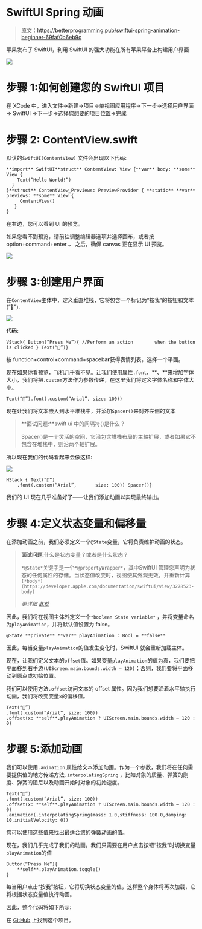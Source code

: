 # SwiftUI Spring 动画

> 原文：<https://betterprogramming.pub/swiftui-spring-animation-beginner-69faf0b6eb9c>

苹果发布了 SwiftUI，利用 SwiftUI 的强大功能在所有苹果平台上构建用户界面

![](img/a69e414c5fedf3fad281d52d1ce491c6.png)

# 步骤 1:如何创建您的 SwiftUI 项目

在 XCode 中，进入文件→新建→项目→单视图应用程序→下一步→选择用户界面→ SwiftUI →下一步→选择您想要的项目位置→完成

# 步骤 2: ContentView.swift

默认的`SwiftUI(ContentView)` 文件会出现以下代码:

```
**import** SwiftUI**struct** ContentView: View {**var** body: **some** View {
    Text(”Hello World!”)
  }
}**struct** ContentView_Previews: PreviewProvider { **static** **var** previews: **some** View {
     ContentView()
   }
}
```

在右边，您可以看到 UI 的预览。

如果您看不到预览，请前往调整编辑器选项并选择画布，或者按 option+command+enter ***。*** 之后，确保 canvas 正在显示 UI 预览。

![](img/225164f98e8df7fca1b3133ba1efdd58.png)

# 步骤 3:创建用户界面

在`ContentView`主体中，定义垂直堆栈，它将包含一个标记为“按我”的按钮和文本(“🛬").

![](img/20318c37a78af6fcd3cefa265d385db5.png)

**代码:**

```
VStack{ Button(“Press Me”){ //Perform an action        when the button is clicked } Text(“🛬”)}
```

按 function+control+command+spaceba**r**获得表情列表，选择一个平面。

现在如果你看预览，飞机几乎看不见。让我们使用属性`.font`、**、**来增加字体大小，我们将把`.custom`方法作为参数传递，在这里我们将定义字体名称和字体大小。

```
Text(“🛬”).font(.custom(“Arial”, size: 100))
```

现在让我们将文本嵌入到水平堆栈中，并添加`Spacer()`来对齐左侧的文本

> **面试问题:**swift ui 中的间隔符()是什么？
> 
> Spacer()是一个灵活的空间，它沿包含堆栈布局的主轴扩展，或者如果它不包含在堆栈中，则沿两个轴扩展。

所以现在我们的代码看起来会像这样:

![](img/89da2a77fbaa11b80d854a4c3c64711c.png)

```
HStack { Text(“🛬”)
    .font(.custom(“Arial”,       size: 100)) Spacer()}
```

我们的 UI 现在几乎准备好了——让我们添加动画以实现最终输出。

# 步骤 4:定义状态变量和偏移量

在添加动画之前，我们必须定义一个`@State`变量，它将负责维护动画的状态。

> **面试问题**:什么是状态变量？或者是什么状态？
> 
> `*@State*`关键字是一个`*@propertyWrapper*`，其中SwiftUI 管理您声明为状态的任何属性的存储。当状态值改变时，视图使其外观无效，并重新计算`[*body*](https://developer.apple.com/documentation/swiftui/view/3278523-body)`
> 
> *更详细* [*此处*](https://developer.apple.com/documentation/swiftui/state)

因此，我们将在视图主体外定义一个`*boolean State variable*` ，并将变量命名为`playAnimation`，并将默认值设置为 false。

```
@State **private** **var** playAnimation : Bool = **false**
```

因此，每当变量`playAnimation`的值发生变化时，SwiftUI 就会重新加载主体。

现在，让我们定义文本的`offset`值。如果变量`playAnimation`的值为真，我们要把平面移到右手边`(UIScreen.main.bounds.width — 120)`；否则，我们要将平面移动到原点或初始位置。

我们可以使用方法`.offset`访问文本的 offset 属性。因为我们想要沿着水平轴执行动画，我们将改变变量`x`的偏移值。

```
Text(“🛬”)
.font(.custom(“Arial”, size: 100))
.offset(x: **self**.playAnimation ? UIScreen.main.bounds.width — 120 : 0)
```

# 步骤 5:添加动画

我们可以使用`.animation` 属性给文本添加动画。作为一个参数，我们将在任何需要提供值的地方传递方法`.interpolatingSpring` ，比如对象的质量、弹簧的刚度、弹簧的阻尼以及动画开始时对象的初始速度。

```
Text(“🛬”)
.font(.custom(“Arial”, size: 100))
.offset(x: **self**.playAnimation ? UIScreen.main.bounds.width — 120 : 0)
.animation(.interpolatingSpring(mass: 1.0,stiffness: 100.0,damping: 10,initialVelocity: 0))
```

您可以使用这些值来找出最适合您的弹簧动画的值。

现在，我们几乎完成了我们的动画。我们只需要在用户点击按钮“按我”时切换变量`playAnimation`的值

```
Button(“Press Me”){
    **self**.playAnimation.toggle()
}
```

每当用户点击“按我”按钮，它将切换状态变量的值，这样整个身体将再次加载，它将根据状态变量值执行动画。

因此，整个代码将如下所示:

在 [GitHub](https://github.com/rathodmayur93/SwiftUISpringAnimation) 上找到这个项目。
